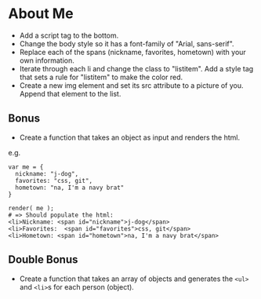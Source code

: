 # About Me

- Add a script tag to the bottom.
- Change the body style so it has a font-family of "Arial, sans-serif".
- Replace each of the spans (nickname, favorites, hometown) with your own information.
- Iterate through each li and change the class to "listitem". Add a style tag that sets a rule for "listitem" to make the color red.
- Create a new img element and set its src attribute to a picture of you. Append that element to the list.

## Bonus

- Create a function that takes an object as input and renders the html.

e.g.

    var me = {
      nickname: "j-dog",
      favorites: "css, git",
      hometown: "na, I'm a navy brat"
    }

    render( me );
    # => Should populate the html:
    <li>Nickname: <span id="nickname">j-dog</span>
    <li>Favorites:  <span id="favorites">css, git</span>
    <li>Hometown: <span id="hometown">na, I'm a navy brat</span>

## Double Bonus

- Create a function that takes an array of objects and generates the `<ul>` and `<li>`s for each person (object).